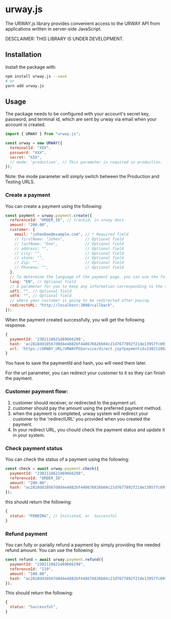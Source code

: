 # urway.js

The URWAY.js library provides convenient access to the URWAY API from
applications written in server-side JavaScript.

DESCLAIMER: THIS LIBRARY IS UNDER DEVELOPMENT.

## Installation

Install the package with:

```sh
npm install urway.js --save
# or
yarn add urway.js
```

## Usage

The package needs to be configured with your account's secret key, password, and terminal id, which are sent by urway via email when your account is created.

```js
import { URWAY } from "urway.js";

const urway = new URWAY({
  terminalId: "XXX",
  password: "XXX",
  secret: "XXX",
  // mode: 'production', // This parameter is required in production.
});
```

Note: the mode parameter will simply switch between the Production and Testing URLS.

### Create a payment

You can create a payment using the following:

```js
const payment = urway.payment.create({
  referenceId: "ORDER_ID", // trackid, in urway docs
  amount: "200.00",
  customer: {
    email: "johenDoe@example.com", // * Required field
    // firstName: "Johen",         // Optional field
    // lastName: "Doe",            // Optional field
    // address: "",                // Optional field
    // city: "",                   // Optional field
    // state: "",                  // Optional field
    // Zip: "",                    // Optional field
    // Phoneno: "",                // Optional field
  },
  // To determine the language of the payment page, you can use the following values: EN, AR (default is EN)
  lang: "EN", // Optional field
  // A parameter for you to keep any information corresponding to the transaction.
  udf1: "", // Optional field
  udf4: "", // Optional field
  // where your customer is going to be redirected after paying.
  redirectURL: "http://localhost:3000/callback",
});
```

When the payment created successfully, you will get the following response.

```js
{
  paymentId: '2302118621469666298',
  hash: 'ac2818dd10567d0d4e4882bf448676626b04c21d7677892f21de13957fc0971c',
  url: 'https://URWAY_URL/URWAYPGService/direct.jsp?paymentid=2302118621469666298'
}
```

You have to save the paymentId and hash, you will need them later.

For the url parameter, you can redirect your customer to it so they can finish the payment.

### Customer payment flow:

1. customer should receiver, or redirected to the payment url.
2. customer should pay the amount using the preferred payment method.
3. when the payment is completed, urway system will redirect your customer to the 'redirectURL' you provided when you created the payment.
4. In your redirect URL, you chould check the payment status and update it in your system.

### Check payment status

You can check the status of a payment using the following:

```js
const check = await urway.payment.check({
  paymentId: "2302118621469666298",
  referenceId: "ORDER_ID",
  amount: "200.00",
  hash: "ac2818dd10567d0d4e4882bf448676626b04c21d7677892f21de13957fc0971c",
});
```

this should return the following:

```js
{
  status: "PENDING", // Initiated, or  Successful
}
```

### Refund payment

You can fully or parially refund a payment by simply providing the needed refund amount.
You can use the following:

```js
const refund = await urway.payment.refund({
  paymentId: "2302118621469666298",
  referenceId: "119",
  amount: "100.00",
  hash: "ac2818dd10567d0d4e4882bf448676626b04c21d7677892f21de13957fc0971c",
});
```

This should return the following:

```js
{
  status: "Successful",
}
```
